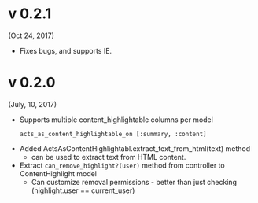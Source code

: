 # v 0.2.1
(Oct 24, 2017)

* Fixes bugs, and supports IE.

# v 0.2.0
(July, 10, 2017)

* Supports multiple content_highlightable columns per model
  ```
  acts_as_content_highlightable_on [:summary, :content]
  ```
* Added ActsAsContentHighlightabl.extract_text_from_html(text) method
  - can be used to extract text from HTML content.
* Extract `can_remove_highlight?(user)` method from controller to ContentHighlight model
  - Can customize removal permissions - better than just checking (highlight.user == current_user)
